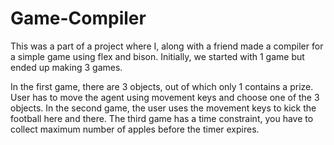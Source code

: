 # Game-Compiler
This was a part of a project where I, along with a friend made a compiler for a simple game using flex and bison. 
Initially, we started with 1 game but ended up making 3 games. 

In the first game, there are 3 objects, out of which only 1 contains a prize. User has to move the agent using movement keys and choose one of the 3 objects.
In the second game, the user uses the movement keys to kick the football here and there.
The third game has a time constraint, you have to collect maximum number of apples before the timer expires.

